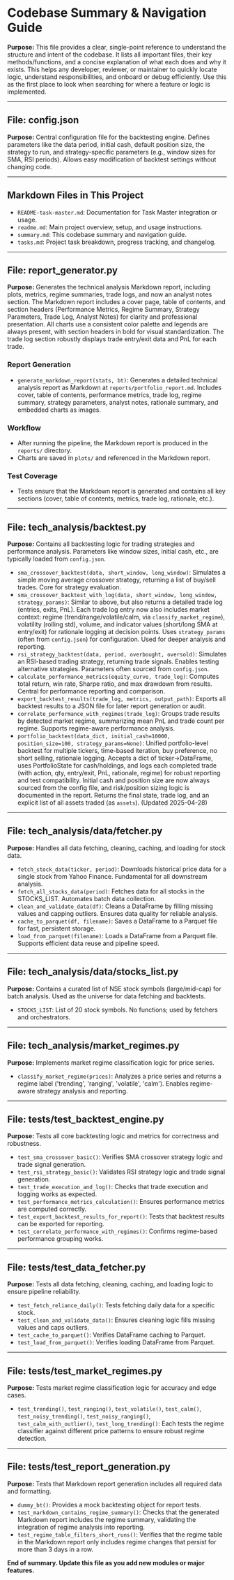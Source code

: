 # Codebase Summary & Navigation Guide

**Purpose:**
This file provides a clear, single-point reference to understand the structure and intent of the codebase. It lists all important files, their key methods/functions, and a concise explanation of what each does and why it exists. This helps any developer, reviewer, or maintainer to quickly locate logic, understand responsibilities, and onboard or debug efficiently. Use this as the first place to look when searching for where a feature or logic is implemented.

---

## File: config.json
**Purpose:** Central configuration file for the backtesting engine. Defines parameters like the data period, initial cash, default position size, the strategy to run, and strategy-specific parameters (e.g., window sizes for SMA, RSI periods). Allows easy modification of backtest settings without changing code.

---

## Markdown Files in This Project

- `README-task-master.md`: Documentation for Task Master integration or usage.
- `readme.md`: Main project overview, setup, and usage instructions.
- `summary.md`: This codebase summary and navigation guide.
- `tasks.md`: Project task breakdown, progress tracking, and changelog.

---

## File: report_generator.py
**Purpose:** Generates the technical analysis Markdown report, including plots, metrics, regime summaries, trade logs, and now an analyst notes section. The Markdown report includes a cover page, table of contents, and section headers (Performance Metrics, Regime Summary, Strategy Parameters, Trade Log, Analyst Notes) for clarity and professional presentation. All charts use a consistent color palette and legends are always present, with section headers in bold for visual standardization. The trade log section robustly displays trade entry/exit data and PnL for each trade.

### Report Generation
- `generate_markdown_report(stats, bt)`: Generates a detailed technical analysis report as Markdown at `reports/portfolio_report.md`. Includes cover, table of contents, performance metrics, trade log, regime summary, strategy parameters, analyst notes, rationale summary, and embedded charts as images.

### Workflow
- After running the pipeline, the Markdown report is produced in the `reports/` directory.
- Charts are saved in `plots/` and referenced in the Markdown report.

### Test Coverage
- Tests ensure that the Markdown report is generated and contains all key sections (cover, table of contents, metrics, trade log, rationale, etc.).

---

## File: tech_analysis/backtest.py
**Purpose:** Contains all backtesting logic for trading strategies and performance analysis. Parameters like window sizes, initial cash, etc., are typically loaded from `config.json`.

- `sma_crossover_backtest(data, short_window, long_window)`: Simulates a simple moving average crossover strategy, returning a list of buy/sell trades. Core for strategy evaluation.
- `sma_crossover_backtest_with_log(data, short_window, long_window, strategy_params)`: Similar to above, but also returns a detailed trade log (entries, exits, PnL). Each trade log entry now also includes market context: regime (trend/range/volatile/calm, via `classify_market_regime`), volatility (rolling std), volume, and indicator values (short/long SMA at entry/exit) for rationale logging at decision points. Uses `strategy_params` (often from `config.json`) for configuration. Used for deeper analysis and reporting.
- `rsi_strategy_backtest(data, period, overbought, oversold)`: Simulates an RSI-based trading strategy, returning trade signals. Enables testing alternative strategies. Parameters often sourced from `config.json`.
- `calculate_performance_metrics(equity_curve, trade_log)`: Computes total return, win rate, Sharpe ratio, and max drawdown from results. Central for performance reporting and comparison.
- `export_backtest_results(trade_log, metrics, output_path)`: Exports all backtest results to a JSON file for later report generation or audit.
- `correlate_performance_with_regimes(trade_log)`: Groups trade results by detected market regime, summarizing mean PnL and trade count per regime. Supports regime-aware performance analysis.
- `portfolio_backtest(data_dict, initial_cash=10000, position_size=100, strategy_params=None)`: Unified portfolio-level backtest for multiple tickers, time-based iteration, buy preference, no short selling, rationale logging. Accepts a dict of ticker->DataFrame, uses PortfolioState for cash/holdings, and logs each completed trade (with action, qty, entry/exit, PnL, rationale, regime) for robust reporting and test compatibility. Initial cash and position size are now always sourced from the config file, and risk/position sizing logic is documented in the report. Returns the final state, trade log, and an explicit list of all assets traded (as `assets`). (Updated 2025-04-28)

---

## File: tech_analysis/data/fetcher.py
**Purpose:** Handles all data fetching, cleaning, caching, and loading for stock data.

- `fetch_stock_data(ticker, period)`: Downloads historical price data for a single stock from Yahoo Finance. Fundamental for all downstream analysis.
- `fetch_all_stocks_data(period)`: Fetches data for all stocks in the STOCKS_LIST. Automates batch data collection.
- `clean_and_validate_data(df)`: Cleans a DataFrame by filling missing values and capping outliers. Ensures data quality for reliable analysis.
- `cache_to_parquet(df, filename)`: Saves a DataFrame to a Parquet file for fast, persistent storage.
- `load_from_parquet(filename)`: Loads a DataFrame from a Parquet file. Supports efficient data reuse and pipeline speed.

---

## File: tech_analysis/data/stocks_list.py
**Purpose:** Contains a curated list of NSE stock symbols (large/mid-cap) for batch analysis. Used as the universe for data fetching and backtests.

- `STOCKS_LIST`: List of 20 stock symbols. No functions; used by fetchers and orchestrators.

---

## File: tech_analysis/market_regimes.py
**Purpose:** Implements market regime classification logic for price series.

- `classify_market_regime(prices)`: Analyzes a price series and returns a regime label ('trending', 'ranging', 'volatile', 'calm'). Enables regime-aware strategy analysis and reporting.

---

## File: tests/test_backtest_engine.py
**Purpose:** Tests all core backtesting logic and metrics for correctness and robustness.

- `test_sma_crossover_basic()`: Verifies SMA crossover strategy logic and trade signal generation.
- `test_rsi_strategy_basic()`: Validates RSI strategy logic and trade signal generation.
- `test_trade_execution_and_log()`: Checks that trade execution and logging works as expected.
- `test_performance_metrics_calculation()`: Ensures performance metrics are computed correctly.
- `test_export_backtest_results_for_report()`: Tests that backtest results can be exported for reporting.
- `test_correlate_performance_with_regimes()`: Confirms regime-based performance grouping works.

---

## File: tests/test_data_fetcher.py
**Purpose:** Tests all data fetching, cleaning, caching, and loading logic to ensure pipeline reliability.

- `test_fetch_reliance_daily()`: Tests fetching daily data for a specific stock.
- `test_clean_and_validate_data()`: Ensures cleaning logic fills missing values and caps outliers.
- `test_cache_to_parquet()`: Verifies DataFrame caching to Parquet.
- `test_load_from_parquet()`: Verifies loading DataFrame from Parquet.

---

## File: tests/test_market_regimes.py
**Purpose:** Tests market regime classification logic for accuracy and edge cases.

- `test_trending()`, `test_ranging()`, `test_volatile()`, `test_calm()`, `test_noisy_trending()`, `test_noisy_ranging()`, `test_calm_with_outlier()`, `test_long_trending()`: Each tests the regime classifier against different price patterns to ensure robust regime detection.

---

## File: tests/test_report_generation.py
**Purpose:** Tests that Markdown report generation includes all required data and formatting.

- `dummy_bt()`: Provides a mock backtesting object for report tests.
- `test_markdown_contains_regime_summary()`: Checks that the generated Markdown report includes the regime summary, validating the integration of regime analysis into reporting.
- `test_regime_table_filters_short_runs()`: Verifies that the regime table in the Markdown report only includes regime changes that persist for more than 3 days in a row.


**End of summary. Update this file as you add new modules or major features.**